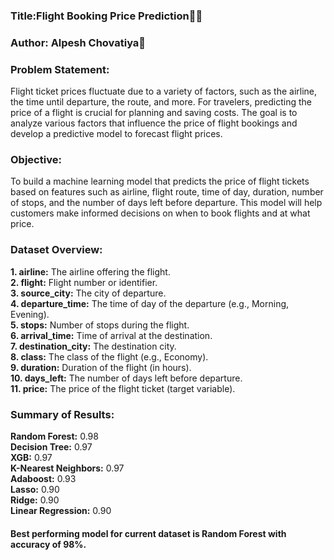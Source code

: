 ### Title:Flight Booking Price Prediction  
### Author: Alpesh Chovatiya

### Problem Statement:
Flight ticket prices fluctuate due to a variety of factors, such as the airline, the time until departure, the route, and more. For travelers, predicting the price of a flight is crucial for planning and saving costs. The goal is to analyze various factors that influence the price of flight bookings and develop a predictive model to forecast flight prices.

### Objective:
To build a machine learning model that predicts the price of flight tickets based on features such as airline, flight route, time of day, duration, number of stops, and the number of days left before departure. This model will help customers make informed decisions on when to book flights and at what price.

### Dataset Overview:
**1. airline:** The airline offering the flight.  
**2. flight:** Flight number or identifier.  
**3. source_city:** The city of departure.   
**4. departure_time:** The time of day of the departure (e.g., Morning, Evening).   
**5. stops:** Number of stops during the flight.   
**6. arrival_time:** Time of arrival at the destination.   
**7. destination_city:** The destination city.    
**8. class:** The class of the flight (e.g., Economy).     
**9. duration:** Duration of the flight (in hours).  
**10. days_left:** The number of days left before departure.   
**11. price:** The price of the flight ticket (target variable).        

### Summary of Results:
**Random Forest:** 0.98     
**Decision Tree:** 0.97   
**XGB:** 0.97    
**K-Nearest Neighbors:** 0.97  
**Adaboost:** 0.93    
**Lasso:** 0.90   
**Ridge:** 0.90  
**Linear Regression:** 0.90   

#### Best performing model for current dataset is Random Forest  with accuracy of 98%.
